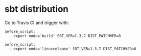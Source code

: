 sbt distribution
================

Go to Travis CI and trigger with:


```
before_script:
  - export mode='build' SBT_VER=1.3.7 DIST_PATCHVER=0
```

```
before_script:
  - export mode='linuxrelease' SBT_VER=1.3.7 DIST_PATCHVER=0
```
